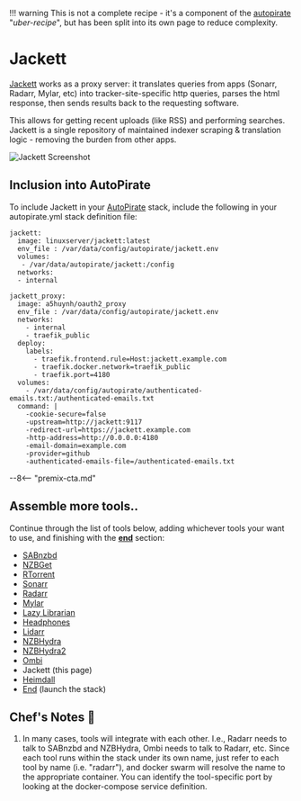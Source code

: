 !!! warning
This is not a complete recipe - it's a component of the [autopirate](/recipes/autopirate/) "_uber-recipe_", but has been split into its own page to reduce complexity.

# Jackett

[Jackett](https://github.com/Jackett/Jackett) works as a proxy server: it translates queries from apps (Sonarr, Radarr, Mylar, etc) into tracker-site-specific http queries, parses the html response, then sends results back to the requesting software.

This allows for getting recent uploads (like RSS) and performing searches. Jackett is a single repository of maintained indexer scraping & translation logic - removing the burden from other apps.

![Jackett Screenshot](../../images/jackett.png)

## Inclusion into AutoPirate

To include Jackett in your [AutoPirate](/recipes/autopirate/) stack, include the following in your autopirate.yml stack definition file:

```
jackett:
  image: linuxserver/jackett:latest
  env_file : /var/data/config/autopirate/jackett.env
  volumes:
   - /var/data/autopirate/jackett:/config
  networks:
  - internal

jackett_proxy:
  image: a5huynh/oauth2_proxy
  env_file : /var/data/config/autopirate/jackett.env
  networks:
    - internal
    - traefik_public
  deploy:
    labels:
      - traefik.frontend.rule=Host:jackett.example.com
      - traefik.docker.network=traefik_public
      - traefik.port=4180
  volumes:
    - /var/data/config/autopirate/authenticated-emails.txt:/authenticated-emails.txt
  command: |
    -cookie-secure=false
    -upstream=http://jackett:9117
    -redirect-url=https://jackett.example.com
    -http-address=http://0.0.0.0:4180
    -email-domain=example.com
    -provider=github
    -authenticated-emails-file=/authenticated-emails.txt

```

--8<-- "premix-cta.md"

## Assemble more tools..

Continue through the list of tools below, adding whichever tools your want to use, and finishing with the **[end](/recipes/autopirate/end/)** section:

- [SABnzbd](/recipes/autopirate/sabnzbd.md)
- [NZBGet](/recipes/autopirate/nzbget.md)
- [RTorrent](/recipes/autopirate/rtorrent/)
- [Sonarr](/recipes/autopirate/sonarr/)
- [Radarr](/recipes/autopirate/radarr/)
- [Mylar](/recipes/autopirate/mylar/)
- [Lazy Librarian](/recipes/autopirate/lazylibrarian/)
- [Headphones](/recipes/autopirate/headphones)
- [Lidarr](/recipes/autopirate/lidarr/)
- [NZBHydra](/recipes/autopirate/nzbhydra/)
- [NZBHydra2](/recipes/autopirate/nzbhydra2/)
- [Ombi](/recipes/autopirate/ombi/)
- Jackett (this page)
- [Heimdall](/recipes/autopirate/heimdall/)
- [End](/recipes/autopirate/end/) (launch the stack)

## Chef's Notes 📓

1. In many cases, tools will integrate with each other. I.e., Radarr needs to talk to SABnzbd and NZBHydra, Ombi needs to talk to Radarr, etc. Since each tool runs within the stack under its own name, just refer to each tool by name (i.e. "radarr"), and docker swarm will resolve the name to the appropriate container. You can identify the tool-specific port by looking at the docker-compose service definition.
